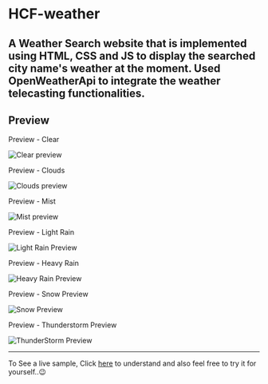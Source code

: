 # HCF-weather
A Weather Search website that is implemented using HTML, CSS and JS to display the searched city name's weather at the moment. Used OpenWeatherApi to integrate the weather telecasting functionalities.
---

## Preview

Preview - Clear

![Clear preview](./preview/clear-preview.gif)

Preview - Clouds

![Clouds preview](./preview/clouds-preview.gif)

Preview - Mist

![Mist preview](./preview/mist-preview.gif)

Preview - Light Rain

![Light Rain Preview](./preview/slightrain-preview.gif)

Preview - Heavy Rain

![Heavy Rain Preview](./preview/rain.gif)

Preview - Snow Preview

![Snow Preview](./preview/snow-preview.gif)

Preview - Thunderstorm Preview

![ThunderStorm Preview](./preview/thunderstorm-preview.gif)

---

To See a live sample, Click [here](https://hcfweather.netlify.app/) to understand and also feel free to try it for yourself..😉
